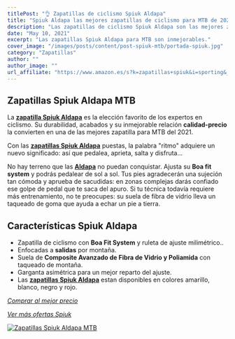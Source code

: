 ```yaml
---
titlePost: "👌 Zapatillas de ciclismo Spiuk Aldapa"
title: "Spiuk Aldapa las mejores zapatillas de ciclismo para MTB de 2021"
description: "Las zapatillas de ciclismo Spiuk Aldapa son las mejores zapatillas para tu bicicleta de montaña. En este artículo encontrarás las mejores ofertas."
date: "May 10, 2021"
excerpt: "Las zapatillas Spiuk Aldapa para MTB son inmejorables."
cover_image: "/images/posts/content/post-spiuk-mtb/portada-spiuk.jpg"
category: "Zapatillas"
author: ""
author_image: ""
url_affiliate: "https://www.amazon.es/s?k=zapatillas+spiuk&i=sporting&__mk_es_ES=%C3%85M%C3%85%C5%BD%C3%95%C3%91&linkCode=ll2&tag=devser-21&linkId=4ba7ab864776b552a63c1d0cb8936c7f&language=es_ES&ref_=as_li_ss_tl"
---
```


## Zapatillas Spiuk Aldapa MTB

La [**zapatilla Spiuk Aldapa**](https://www.amazon.es/s?k=zapatillas+spiuk&i=sporting&__mk_es_ES=%C3%85M%C3%85%C5%BD%C3%95%C3%91&linkCode=ll2&tag=devser-21&linkId=4ba7ab864776b552a63c1d0cb8936c7f&language=es_ES&ref_=as_li_ss_tl) es la elección favorito de los expertos en ciclismo. Su durabilidad, acabados y su inmejorable relación **calidad-precio** la convierten en una de las mejores zapatilla para MTB del 2021.

Con las [**zapatillas Spiuk Aldapa**](https://www.amazon.es/s?k=zapatillas+spiuk&i=sporting&__mk_es_ES=%C3%85M%C3%85%C5%BD%C3%95%C3%91&linkCode=ll2&tag=devser-21&linkId=4ba7ab864776b552a63c1d0cb8936c7f&language=es_ES&ref_=as_li_ss_tl) puestas, la palabra "ritmo" adquiere un nuevo significado: así que pedalea, aprieta, salta y disfruta…

No hay terreno que las [**Aldapa**](https://www.amazon.es/s?k=zapatillas+spiuk&i=sporting&__mk_es_ES=%C3%85M%C3%85%C5%BD%C3%95%C3%91&linkCode=ll2&tag=devser-21&linkId=4ba7ab864776b552a63c1d0cb8936c7f&language=es_ES&ref_=as_li_ss_tl) no puedan conquistar. Ajusta su **Boa fit system** y podrás pedalear de sol a sol. Tus pies agradecerán una sujeción tan cómoda y aprueba de sacudidas: en zonas complejas darás confiado ese golpe de pedal que te saca del apuro. Si tu técnica todavía requiere más entrenamiento, no te preocupes: su suela de fibra de vidrio lleva un taqueado de goma que ayuda a echar un pie a tierra.

## Características Spiuk Aldapa

- Zapatilla de ciclismo con **Boa Fit System** y ruleta de ajuste milimétrico..
- Enfocadas a **salidas** por montaña.
- Suela de **Composite Avanzado de Fibra de Vidrio y Poliamida** con taqueado de montaña.
- Garganta asimétrica para un mejor reparto del ajuste.
- Las [**zapatillas Spiuk Aldapa**](https://www.amazon.es/s?k=zapatillas+spiuk&i=sporting&__mk_es_ES=%C3%85M%C3%85%C5%BD%C3%95%C3%91&linkCode=ll2&tag=devser-21&linkId=4ba7ab864776b552a63c1d0cb8936c7f&language=es_ES&ref_=as_li_ss_tl) estan disponibles en colores amarillo, blanco, negro y rojo.

_[Comprar al mejor precio](https://www.amazon.es/s?k=zapatillas+spiuk&i=sporting&__mk_es_ES=%C3%85M%C3%85%C5%BD%C3%95%C3%91&linkCode=ll2&tag=devser-21&linkId=4ba7ab864776b552a63c1d0cb8936c7f&language=es_ES&ref_=as_li_ss_tl)_

_[Ver más ofertas Spiuk](https://www.amazon.es/s?k=spiuk&i=sporting&__mk_es_ES=%C3%85M%C3%85%C5%BD%C3%95%C3%91&linkCode=ll2&tag=devser-21&linkId=455870b4adaa6a9ec40684bfd703f016&language=es_ES&ref_=as_li_ss_tl)_

[![Zapatillas Spiuk Aldapa MTB](/images/posts/content/post-spiuk-mtb/zapatillas-spiuk.jpg)](https://www.amazon.es/s?k=zapatillas+spiuk&i=sporting&__mk_es_ES=%C3%85M%C3%85%C5%BD%C3%95%C3%91&linkCode=ll2&tag=devser-21&linkId=4ba7ab864776b552a63c1d0cb8936c7f&language=es_ES&ref_=as_li_ss_tl "Zapatillas Spiuk Aldapa MTB")